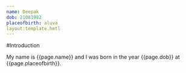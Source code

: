 ```yaml
---
name: Deepak
dob: 21081982
placeofbirth: aluva
layout:template.hmtl
---
```


#Introduction

My name is {{page.name}} and I was born in the year {{page.dob}} at {{page.placeofbirth}}.